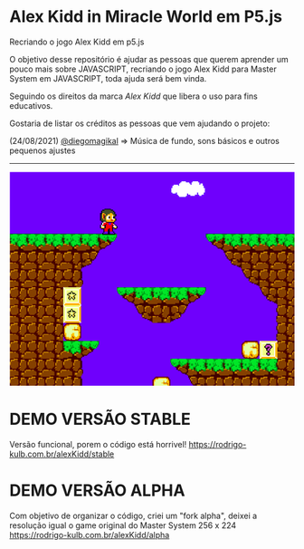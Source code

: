 # Alex Kidd in Miracle World em P5.js
Recriando o jogo Alex Kidd em p5.js

O objetivo desse repositório é ajudar as pessoas que querem aprender um pouco mais sobre JAVASCRIPT, recriando o jogo Alex Kidd para Master System em JAVASCRIPT, toda ajuda será bem vinda.

Seguindo os direitos da marca *Alex Kidd* que libera o uso para fins educativos.

Gostaria de listar os créditos as pessoas que vem ajudando o projeto:

(24/08/2021) [@diegomagikal](https://github.com/diegomagikal) => Música de fundo, sons básicos e outros pequenos ajustes
<hr>

![print](https://github.com/rodrigoKulb/alexKidd/blob/master/stable/src/img/Captura%20de%20tela%20de%202020-03-14%2021-53-21.png)


# DEMO VERSÃO STABLE
Versão funcional, porem o código está horrivel!
https://rodrigo-kulb.com.br/alexKidd/stable

# DEMO VERSÃO ALPHA
Com objetivo de organizar o código, criei um "fork alpha", deixei a resolução igual o game original do Master System 256 x 224
https://rodrigo-kulb.com.br/alexKidd/alpha